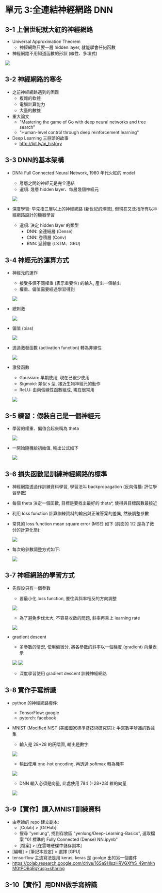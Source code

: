 單元 3:全連結神經網路 DNN
=========================

## 3-1 上個世紀就大紅的神經網路
- Universal Approximation Theorem
  - 神經網路只要一層 hidden layer, 就能學會任何函數
- 神經網路不用知道函數的形狀 (線性、多項式)

![](https://user-images.githubusercontent.com/11552271/135728780-f511ec4e-84e8-4e0c-87a7-f217d5be458a.png)

## 3-2 神經網路的寒冬
- 之前神經網路遇到的困難
  - 複雜的軟體
  - 電腦計算能力
  - 大量的數據
- 重大論文
  - "Mastering the game of Go with deep neural networks and tree search"
  - "Human-level control through deep reinforcement learning"
- Deep Learning 三巨頭的故事
  - http://bit.ly/ai_history

## 3-3 DNN的基本架構
- DNN: Full Connected Neural Network, 1980 年代火紅的 model
	- 層層之間的神經元是完全連結
	- 選項: 幾層 hidden layer、每層幾個神經元

	![](https://user-images.githubusercontent.com/11552271/136219900-b025b4ad-de9c-463f-a719-ff92fa6d12b5.png)

- 深度學習: 早先指三層以上的神經網路 (新世紀的潮流), 但現在又泛指所有以神經網路設計的機器學習
  	- 選項: 決定 hidden layer 的類型
		- DNN: 全連結層 (Dense)
		- CNN: 卷積層 (Conv)
		- RNN: 遞歸層 (LSTM、GRU)

## 3-4 神經元的運算方式
- 神經元的運作
	- 接受多個不同權重 (表示重要性) 的輸入, 產出一個輸出
	- 權重、偏值需要經過學習得到
	
	![](https://user-images.githubusercontent.com/11552271/136230587-9d03abc9-23cf-438e-b066-87fb129598b6.png)

- 總刺激
	
	![](https://user-images.githubusercontent.com/11552271/136229935-cca2f519-3593-44c7-bc9c-f0584799e580.png)

- 偏值 (bias)

	![](https://user-images.githubusercontent.com/11552271/136230054-b1391a77-0fbf-4aed-831f-294ee627be92.png)
	
- 透過激發函數 (activation function) 轉為非線性

	![](https://user-images.githubusercontent.com/11552271/136230336-ade90ffa-d49b-47f8-94ac-3d94e811c1db.png)

- 激發函數
	- Gaussian: 早期使用, 現在已很少使用
	- Sigmoid: 類似 s 型, 接近生物神經元的動作
	- ReLU: 由兩個線性函數組成, 現在很常用
	
	![](https://user-images.githubusercontent.com/11552271/136230187-9223e506-d873-4225-ae40-388b33f36086.png)

## 3-5 練習：假裝自己是一個神經元
- 學習的權重、偏值合起來稱為 theta

	![](https://user-images.githubusercontent.com/11552271/136437093-0f349d3e-1e08-44f2-8a0c-a61c57a21a81.png)

- 一開始隨機給初始值, 輸出公式如下

	![](https://user-images.githubusercontent.com/11552271/136437169-2fcfb73d-928c-442a-ae74-6fec87e6f2c3.png)

## 3-6 損失函數是訓練神經網路的標準
- 神經網路透過作訓練資料學習, 學習法叫 backpropagation (反向傳播: 評估學習參數)
- 每個 theta 決定一個函數, 目標是要找出最好的 theta*, 使得與目標函數最接近
- 利用 loss function 計算訓練資料的輸出與正確答案的差異, 然後調整參數
- 常見的 loss function mean square error (MSE) 如下 (前面的 1/2 是為了微分的計算化簡):

	![](https://user-images.githubusercontent.com/11552271/136439214-7ff021b2-101f-4c52-9b91-182fcc540fef.png)

- 每次的參數調整方式如下:

	![](https://user-images.githubusercontent.com/11552271/136439268-4355c6de-3975-497d-ab56-edcfca86d66a.png)

## 3-7 神經網路的學習方式
- 先假設只有一個參數
	- 要最小化 loss function, 要往與斜率相反的方向調整
	
	![](https://user-images.githubusercontent.com/11552271/136609204-c3c5c711-0377-4143-a623-6b8bc4c013d8.png)
	
	- 為了避免步伐太大, 不容易收斂的問題, 斜率再乘上 learning rate
	
	![](https://user-images.githubusercontent.com/11552271/136609360-99e502d3-0e99-4aa7-8594-e4687d93746c.png)

- gradient descent
	- 多參數的情況, 使用偏微分, 將各參數的斜率以一個梯度 (gradient) 向量表示

	![](https://user-images.githubusercontent.com/11552271/136609668-b1a08c24-b93d-4d83-bbed-5b9c3ed58e3f.png)
	![](https://user-images.githubusercontent.com/11552271/136609714-df4fac08-a05f-4b6f-80a8-e3e61f8c14f2.png)

	- 深度學習使用 gradient descent 訓練神經網路

## 3-8 實作手寫辨識
- python 的神經網路套件:
	- TensorFlow: google
	- pytorch: facebook
- MNIST (Modified NIST (美國國家標準暨技術研究院)): 手寫數字辨識的數據集
	- 輸入是 28*28 的灰階圖, 輸出是數字

	![](https://user-images.githubusercontent.com/11552271/136610893-70b2b149-3884-415a-aaf0-3d1f7d92a1ea.png)

	- 輸出使用 one-hot encoding, 再透過 softmax 轉為機率
	
	![](https://user-images.githubusercontent.com/11552271/136611227-4d202dbb-49b9-49e1-96f0-eb5006285ffa.png)

	- DNN 輸入必須是向量, 此處使用 784 (=28*28) 維的向量
	
	![](https://user-images.githubusercontent.com/11552271/136611138-c6c2d656-2bdf-42b2-8404-65f1b9af4f86.png)

## 3-9【實作】讀入MNIST訓練資料
- 由老師的 repo 建立副本:
	- [Colab] > [GitHub]
	- 搜尋 "yenlung", 找到存放區 "yenlung/Deep-Learning-Basics", 選取檔案 "01 標準的 Fully Connected (Dense) NN.ipynb"
	- [檔案] > [在雲端硬碟中儲存副本]
- [編輯] > [筆記本設定] > 選擇 [GPU]
- tensorflow 主流寫法是用 keras, keras 是 goolge 出的另一個套件
- https://colab.research.google.com/drive/16Sa9HlszHRVGXfhS_49mhkhMGtPOBqBg?usp=sharing

## 3-10【實作】用DNN做手寫辨識
